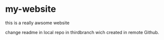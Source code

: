 <!-- @format -->

# my-website

this is a really awsome website

change readme in local repo in thirdbranch wich created in remote Github.
